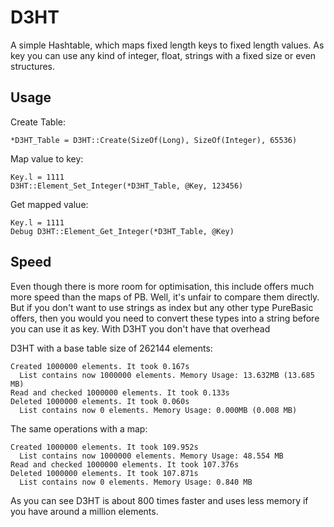 # D3HT
A simple Hashtable, which maps fixed length keys to fixed length values.
As key you can use any kind of integer, float, strings with a fixed size or even structures.

## Usage
Create Table:
```
*D3HT_Table = D3HT::Create(SizeOf(Long), SizeOf(Integer), 65536)
```

Map value to key:
```
Key.l = 1111
D3HT::Element_Set_Integer(*D3HT_Table, @Key, 123456)
```

Get mapped value:
```
Key.l = 1111
Debug D3HT::Element_Get_Integer(*D3HT_Table, @Key)
```

## Speed
Even though there is more room for optimisation, this include offers much more speed than the maps of PB.
Well, it's unfair to compare them directly.
But if you don't want to use strings as index but any other type PureBasic offers, then you would you need to convert these types into a string before you can use it as key.
With D3HT you don't have that overhead

D3HT with a base table size of 262144 elements:
```
Created 1000000 elements. It took 0.167s
  List contains now 1000000 elements. Memory Usage: 13.632MB (13.685 MB)
Read and checked 1000000 elements. It took 0.133s
Deleted 1000000 elements. It took 0.060s
  List contains now 0 elements. Memory Usage: 0.000MB (0.008 MB)
```

The same operations with a map:
```
Created 1000000 elements. It took 109.952s
  List contains now 1000000 elements. Memory Usage: 48.554 MB
Read and checked 1000000 elements. It took 107.376s
Deleted 1000000 elements. It took 107.871s
  List contains now 0 elements. Memory Usage: 0.840 MB
```

As you can see D3HT is about 800 times faster and uses less memory if you have around a million elements.
